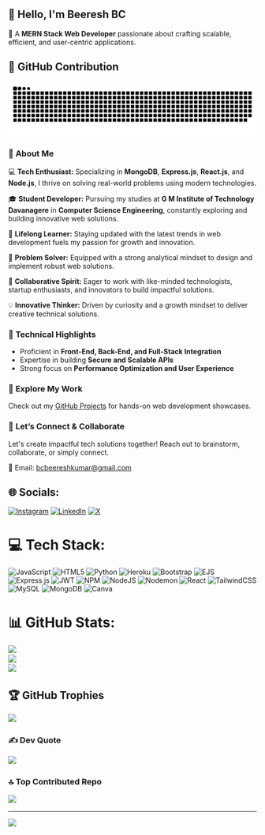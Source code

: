 ## 👋 Hello, I'm Beeresh BC  

🚀 A **MERN Stack Web Developer** passionate about crafting scalable, efficient, and user-centric applications. 


## 🐍 GitHub Contribution  

<picture>
  <source media="(prefers-color-scheme: dark)" srcset="https://raw.githubusercontent.com/Platane/snk/output/github-contribution-grid-snake-dark.svg" />
  <source media="(prefers-color-scheme: light)" srcset="https://raw.githubusercontent.com/Platane/snk/output/github-contribution-grid-snake.svg" />
  <img alt="github-snake" src="https://raw.githubusercontent.com/Platane/snk/output/github-contribution-grid-snake.svg" />
</picture>



### 🌟 **About Me**  
💻 **Tech Enthusiast:** Specializing in **MongoDB**, **Express.js**, **React.js**, and **Node.js**, I thrive on solving real-world problems using modern technologies.  

🎓 **Student Developer:** Pursuing my studies at **G M Institute of Technology Davanagere** in **Computer Science Engineering**, constantly exploring and building innovative web solutions.

🌱 **Lifelong Learner:** Staying updated with the latest trends in web development fuels my passion for growth and innovation.  

🔧 **Problem Solver:** Equipped with a strong analytical mindset to design and implement robust web solutions.  

🤝 **Collaborative Spirit:** Eager to work with like-minded technologists, startup enthusiasts, and innovators to build impactful solutions.  

💡 **Innovative Thinker:** Driven by curiosity and a growth mindset to deliver creative technical solutions.

### 🔑 **Technical Highlights**  
- Proficient in **Front-End, Back-End, and Full-Stack Integration**  
- Expertise in building **Secure and Scalable APIs**  
- Strong focus on **Performance Optimization and User Experience**  

### 📂 **Explore My Work**  
Check out my [GitHub Projects](https://github.com/beereshbc) for hands-on web development showcases.  

### 💬 **Let’s Connect & Collaborate**  
Let's create impactful tech solutions together! Reach out to brainstorm, collaborate, or simply connect.  

📧 Email: bcbeereshkumar@gmail.com 



## 🌐 Socials:
[![Instagram](https://img.shields.io/badge/Instagram-%23E4405F.svg?logo=Instagram&logoColor=white)](https://instagram.com/beera____) [![LinkedIn](https://img.shields.io/badge/LinkedIn-%230077B5.svg?logo=linkedin&logoColor=white)](https://linkedin.com/in/www.linkedin.com/in/beereshkumar-b-c-004397341) [![X](https://img.shields.io/badge/X-black.svg?logo=X&logoColor=white)](https://x.com/https://x.com/BBchatrad?s=08) 

# 💻 Tech Stack:
![JavaScript](https://img.shields.io/badge/javascript-%23323330.svg?style=for-the-badge&logo=javascript&logoColor=%23F7DF1E) ![HTML5](https://img.shields.io/badge/html5-%23E34F26.svg?style=for-the-badge&logo=html5&logoColor=white) ![Python](https://img.shields.io/badge/python-3670A0?style=for-the-badge&logo=python&logoColor=ffdd54) ![Heroku](https://img.shields.io/badge/heroku-%23430098.svg?style=for-the-badge&logo=heroku&logoColor=white) ![Bootstrap](https://img.shields.io/badge/bootstrap-%238511FA.svg?style=for-the-badge&logo=bootstrap&logoColor=white) ![EJS](https://img.shields.io/badge/ejs-%23B4CA65.svg?style=for-the-badge&logo=ejs&logoColor=black) ![Express.js](https://img.shields.io/badge/express.js-%23404d59.svg?style=for-the-badge&logo=express&logoColor=%2361DAFB) ![JWT](https://img.shields.io/badge/JWT-black?style=for-the-badge&logo=JSON%20web%20tokens) ![NPM](https://img.shields.io/badge/NPM-%23CB3837.svg?style=for-the-badge&logo=npm&logoColor=white) ![NodeJS](https://img.shields.io/badge/node.js-6DA55F?style=for-the-badge&logo=node.js&logoColor=white) ![Nodemon](https://img.shields.io/badge/NODEMON-%23323330.svg?style=for-the-badge&logo=nodemon&logoColor=%BBDEAD) ![React](https://img.shields.io/badge/react-%2320232a.svg?style=for-the-badge&logo=react&logoColor=%2361DAFB) ![TailwindCSS](https://img.shields.io/badge/tailwindcss-%2338B2AC.svg?style=for-the-badge&logo=tailwind-css&logoColor=white) ![MySQL](https://img.shields.io/badge/mysql-4479A1.svg?style=for-the-badge&logo=mysql&logoColor=white) ![MongoDB](https://img.shields.io/badge/MongoDB-%234ea94b.svg?style=for-the-badge&logo=mongodb&logoColor=white) ![Canva](https://img.shields.io/badge/Canva-%2300C4CC.svg?style=for-the-badge&logo=Canva&logoColor=white)
# 📊 GitHub Stats:
![](https://github-readme-stats.vercel.app/api?username=beereshbc&theme=dark&hide_border=false&include_all_commits=true&count_private=false)<br/>
![](https://github-readme-streak-stats.herokuapp.com/?user=beereshbc&theme=dark&hide_border=false)<br/>
![](https://github-readme-stats.vercel.app/api/top-langs/?username=beereshbc&theme=dark&hide_border=false&include_all_commits=true&count_private=false&layout=compact)

## 🏆 GitHub Trophies
![](https://github-profile-trophy.vercel.app/?username=beereshbc&theme=radical&no-frame=false&no-bg=true&margin-w=4)

### ✍️ Dev Quote
![](https://quotes-github-readme.vercel.app/api?type=horizontal&theme=radical)


### 🔝 Top Contributed Repo
![](https://github-contributor-stats.vercel.app/api?username=beereshbc&limit=5&theme=dark&combine_all_yearly_contributions=true)

---
[![](https://visitcount.itsvg.in/api?id=beereshbc&icon=3&color=8)](https://visitcount.itsvg.in)

<!-- Proudly created with GPRM ( https://gprm.itsvg.in ) -->

